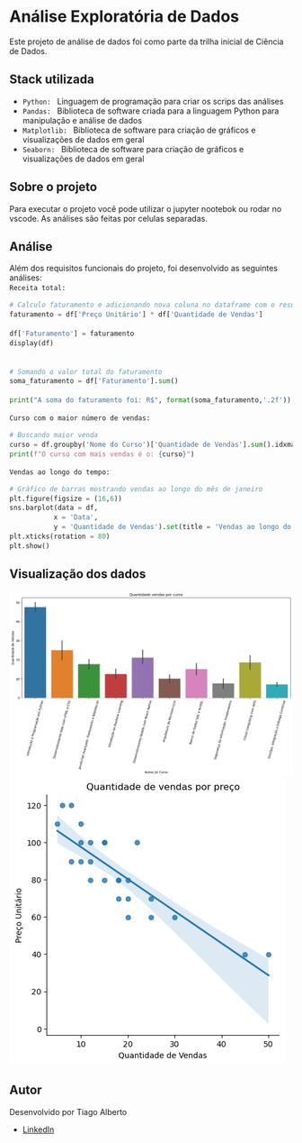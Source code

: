 # Análise Exploratória de Dados

Este projeto de análise de dados foi  como parte da trilha inicial de Ciência de Dados.

## Stack utilizada

 * `Python: ` Linguagem de programação para criar os scrips das análises 
 * `Pandas: `  Biblioteca de software criada para a linguagem Python para manipulação e análise de dados
 * `Matplotlib: ` Biblioteca de software para criação de gráficos e visualizações de dados em geral
 * `Seaborn: ` Biblioteca de software para criação de gráficos e visualizações de dados em geral

## Sobre o projeto

Para executar o projeto você pode utilizar o jupyter nootebok ou rodar no vscode. As análises são feitas por celulas separadas.

## Análise

Além dos requisitos funcionais do projeto, foi desenvolvido as seguintes análises:  
` Receita total: ` 
```python
# Calculo faturamento e adicionando nova coluna no dataframe com o resultado
faturamento = df['Preço Unitário'] * df['Quantidade de Vendas']

df['Faturamento'] = faturamento
display(df)


# Somando o valor total do faturamento
soma_faturamento = df['Faturamento'].sum()

print("A soma do faturamento foi: R$", format(soma_faturamento,'.2f'))
```
 ` Curso com o maior número de vendas: ` 
 ```python
# Buscando maior venda
curso = df.groupby('Nome do Curso')['Quantidade de Vendas'].sum().idxmax()
print(f"O curso com mais vendas é o: {curso}")
```
 ` Vendas ao longo do tempo: ` 
 ```python
# Gráfico de barras mostrando vendas ao longo do mês de janeiro
plt.figure(figsize = (16,6))
sns.barplot(data = df,
            x = 'Data',
            y = 'Quantidade de Vendas').set(title = 'Vendas ao longo do mês de janeiro')
plt.xticks(rotation = 80)
plt.show()
```
 

## Visualização dos dados

![alt text](grafico.png)
![alt text](grafico1.png)

## Autor
Desenvolvido por Tiago Alberto

- <a href="https://www.linkedin.com/in/tiago-alberto-303909167/" target=”_blank”>LinkedIn</a>
